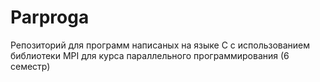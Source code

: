 # Parproga
Репозиторий для программ написаных на языке C с использованием библиотеки MPI для курса параллельного программирования (6 семестр)
